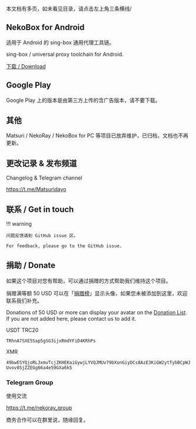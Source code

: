 本文档有多页，如未看见目录，请点击左上角三条横线/

## NekoBox for Android

适用于 Android 的 sing-box 通用代理工具链。

sing-box / universal proxy toolchain for Android.

[下载 / Download](/download/)

## Google Play

Google Play 上的版本是由第三方上传的含广告版本，请不要下载。

## 其他

Matsuri / NekoRay / NekoBox for PC 等项目已放弃维护，已归档，文档也不再更新。

## 更改记录 & 发布频道

Changelog & Telegram channel

https://t.me/Matsuridayo

## 联系 / Get in touch

!!! warning

    问题反馈请到 GitHub issue 区。
    
    For feedback, please go to the GitHub issue.

## 捐助 / Donate

如果这个项目对您有帮助，可以通过捐赠的方式帮助我们维持这个项目。

捐赠满等额 50 USD 可以在「[捐赠榜](https://mtrdnt.pages.dev/donation_list)」显示头像，如果您未被添加到这里，欢迎联系我们补充。

Donations of 50 USD or more can display your avatar on the [Donation List](https://mtrdnt.pages.dev/donation_list). If you are not added here, please contact us to add it.

USDT TRC20

`TRhnA7SXE5Sap5gSG3ijxRmdYFiD4KRhPs`

XMR

`49bwESYQjoRL3xmvTcjZKHEKaiGywjLYVQJMUv79bXonGiyDCs8AzE3KiGW2ytTybBCpWJUvov8SjZZEGg66a4e59GXa6k5`

### Telegram Group

使用交流

https://t.me/nekoray_group

商务合作可以在群里说，随缘回复。
